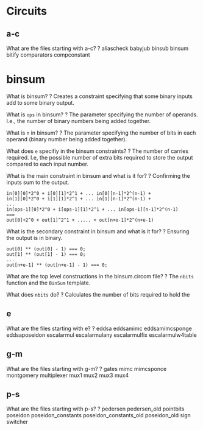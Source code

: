 # Circuits
## a-c

What are the files starting with a-c?
?
aliascheck
babyjub
binsub
binsum
bitify
comparators
compconstant

# binsum

What is binsum?
?
Creates a constraint specifying that some binary inputs add to some binary output.

What is `ops` in binsum?
?
The parameter specifying the number of operands. I.e., the number of binary numbers being added together.

What is `n` in binsum?
?
The parameter specifying the number of bits in each operand (binary number being added together).

What does `e` specifiy in the binsum constraints?
?
The number of carries required. I.e, the possible number of extra bits required to store the output compared to each input number.

What is the main constraint in binsum and what is it for?
?
Confirming the inputs sum to the output.
```
in[0][0]*2^0 + i[0][1]*2^1 + ... in[0][n-1]*2^(n-1) +
in[1][0]*2^0 + i[1][1]*2^1 + ... in[1][n-1]*2^(n-1) +
...
in[ops-1][0]*2^0 + i[ops-1][1]*2^1 + ... in[ops-1][n-1]*2^(n-1)
===
out[0]+2^0 + out[1]^2^1 + ..... + out[n+e-1]*2^(n+e-1)
```

What is the secondary constraint in binsum and what is it for?
?
Ensuring the output is in binary.
```
out[0] ** (out[0] - 1) === 0;
out[1] ** (out[1] -	1) === 0;
...
out[n+e-1] ** (out[n+e-1] - 1) === 0;
```

What are the top level constructions in the binsum.circom file?
?
The `nbits` function and the `BinSum` template.

What does `nbits` do?
?
Calculates the number of bits required to hold the 

## e

What are the files starting with e?
?
eddsa
eddsamimc
eddsamimcsponge
eddsaposeidon
escalarmul
escalarmulany
escalarmulfix
escalarmulw4table

## g-m

What are the files starting with g-m?
?
gates
mimc
mimcsponce
montgomery
multiplexer
mux1
mux2
mux3
mux4

## p-s

What are the files starting with p-s?
?
pedersen
pedersen_old
pointbits
poseidon
poseidon_constants
poseidon_constants_old
poseidon_old
sign
switcher